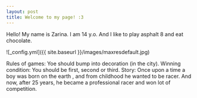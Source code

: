 ```yaml
---
layout: post
title: Welcome to my page! :3
---
```


Hello! My name is Zarina. I am 14 y.o. And I like to play asphalt 8 and eat chocolate.

![_config.yml]({{ site.baseurl }}/images/maxresdefault.jpg)

 <h> Rules of games:</h> 
  Yoe should bump into decoration (in the city).
 <h> Winning condition:</h> 
  You should be first, second or third.
 <h> Story:</h> 
  Once upon a time a boy was born on the earth , and from childhood he wanted to be racer. And now, after 25 years, he became a professional racer and won lot of competition.

